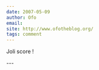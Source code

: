 ```yaml
---
date: 2007-05-09
author: Ofo
email: 
site: http://www.ofotheblog.org/
tags: comment
---
```


<p>Joli score !</p>
---